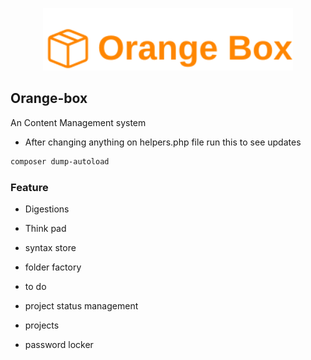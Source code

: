 <p align="center"><a href="https://laravel.com" target="_blank">
<picture>
  <source media="(prefers-color-scheme: dark)" srcset="./public/assets/images/logo-light.png">
  <source media="(prefers-color-scheme: light)" srcset="./public/assets/images/logo-dark.png">
  <img alt="sdfsdfsdf." src="./public/assets/images/logo-orange.svg" width="400">
</picture> 
</a>
</p>


## Orange-box
An Content Management system


- After changing anything on helpers.php file run this to see updates
```sh
composer dump-autoload
```


### Feature 

- Digestions
- Think pad
- syntax store

- folder factory

- to do 
- project status management
- projects 
- password locker

